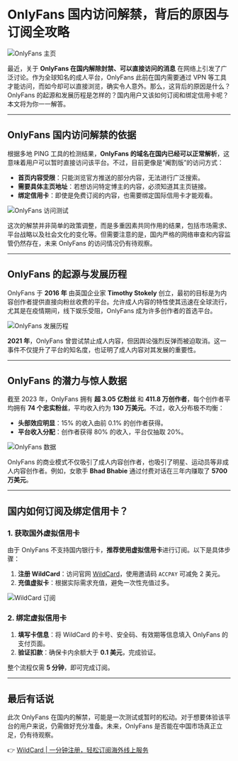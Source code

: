 # OnlyFans 国内访问解禁，背后的原因与订阅全攻略

![OnlyFans 主页](https://bbtdd.com/img/531808749195.webp)

最近，关于 **OnlyFans 在国内解除封禁、可以直接访问的消息** 在网络上引发了广泛讨论。作为全球知名的成人平台，OnlyFans 此前在国内需要通过 VPN 等工具才能访问，而如今却可以直接浏览，确实令人意外。那么，这背后的原因是什么？OnlyFans 的起源和发展历程是怎样的？国内用户又该如何订阅和绑定信用卡呢？本文将为你一一解答。

---

## OnlyFans 国内访问解禁的依据

根据多地 PING 工具的检测结果，**OnlyFans 的域名在国内已经可以正常解析**，这意味着用户可以暂时直接访问该平台。不过，目前更像是“阉割版”的访问方式：

- **首页内容受限**：只能浏览官方推送的部分内容，无法进行广泛搜索。
- **需要具体主页地址**：若想访问特定博主的内容，必须知道其主页链接。
- **绑定信用卡**：即使是免费订阅的内容，也需要绑定国际信用卡才能观看。

![OnlyFans 访问测试](https://bbtdd.com/img/4013010106619.webp)

这次的解禁并非简单的政策调整，而是多重因素共同作用的结果，包括市场需求、平台战略以及社会文化的变化等。但需要注意的是，国内严格的网络审查和内容监管仍然存在，未来 OnlyFans 的访问情况仍有待观察。

---

## OnlyFans 的起源与发展历程

OnlyFans 于 **2016 年** 由英国企业家 **Timothy Stokely** 创立，最初的目标是为内容创作者提供直接向粉丝收费的平台。允许成人内容的特性使其迅速在全球流行，尤其是在疫情期间，线下娱乐受阻，OnlyFans 成为许多创作者的首选平台。

![OnlyFans 发展历程](https://bbtdd.com/img/545919360828.webp)

**2021 年**，OnlyFans 曾尝试禁止成人内容，但因舆论强烈反弹而被迫取消。这一事件不仅提升了平台的知名度，也证明了成人内容对其发展的重要性。

---

## OnlyFans 的潜力与惊人数据

截至 2023 年，OnlyFans 拥有 **超 3.05 亿粉丝** 和 **411.8 万创作者**，每个创作者平均拥有 **74 个忠实粉丝**，平均收入约为 **130 万美元**。不过，收入分布极不均衡：

- **头部效应明显**：15% 的收入由前 0.1% 的创作者获得。
- **平台收入分配**：创作者获得 80% 的收入，平台仅抽取 20%。

![OnlyFans 数据](https://bbtdd.com/img/798858475030909.webp)

OnlyFans 的商业模式不仅吸引了成人内容创作者，也吸引了明星、运动员等非成人内容创作者。例如，女歌手 **Bhad Bhabie** 通过付费对话在三年内赚取了 **5700 万美元**。

---

## 国内如何订阅及绑定信用卡？

### 1. 获取国外虚拟信用卡

由于 OnlyFans 不支持国内银行卡，**推荐使用虚拟信用卡**进行订阅。以下是具体步骤：

1. **注册 WildCard**：访问官网 [WildCard](https://bbtdd.com/WildCard)，使用邀请码 `ACCPAY` 可减免 2 美元。
2. **充值虚拟卡**：根据实际需求充值，避免一次性充值过多。

![WildCard 订阅](https://bbtdd.com/img/2622777254243098.webp)

### 2. 绑定虚拟信用卡

1. **填写卡信息**：将 WildCard 的卡号、安全码、有效期等信息填入 OnlyFans 的支付页面。
2. **验证扣款**：确保卡内余额大于 **0.1 美元**，完成验证。

整个流程仅需 **5 分钟**，即可完成订阅。

---

## 最后有话说

此次 OnlyFans 在国内的解禁，可能是一次测试或暂时的松动。对于想要体验该平台的用户来说，仍需做好充分准备。未来，OnlyFans 是否能在中国市场真正立足，仍有待观察。

👉 [WildCard | 一分钟注册，轻松订阅海外线上服务](https://bbtdd.com/WildCard)